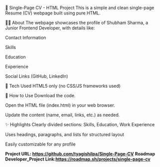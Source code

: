 📄 Single-Page CV - HTML Project
This is a simple and clean single-page Resume (CV) webpage built using pure HTML.

👨‍💻 About
The webpage showcases the profile of Shubham Sharma, a Junior Frontend Developer, with details like:

Contact Information

Skills

Education

Experience

Social Links (GitHub, LinkedIn)

🧰 Tech Used
HTML5 only (no CSS/JS frameworks used)

📁 How to Use
Download the code.

Open the HTML file (index.html) in your web browser.

Update the content (name, email, links, etc.) as needed.

✨ Highlights
Clearly divided sections: Skills, Education, Work Experience

Uses headings, paragraphs, and lists for structured layout

Easily customizable for any profile

**Project URL: https://github.com/tyagishilpa/Single-Page-CV**
**Roadmap Developer_Project Link:https://roadmap.sh/projects/single-page-cv**
